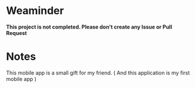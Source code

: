 # Weaminder
**This project is not completed. Please don't create any Issue or Pull Request** 

# Notes
This mobile app is a small gift for my friend. ( And this application is my first mobile app )

